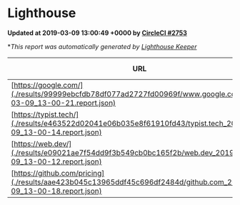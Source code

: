
# Lighthouse

**Updated at 2019-03-09 13:00:49 +0000 by [CircleCI #2753](https://circleci.com/gh/ItinerisLtd/lighthouse-keeper-example/2753)**

**This report was automatically generated by [Lighthouse Keeper](https://github.com/itinerisltd/lighthouse-keeper)*

| URL | Performance | Accessibility | Best Practices | SEO | PWA | Updated At |
| --- | --- | --- | --- | --- | --- | --- |
| [https://google.com/](./results/99999ebcfdb78df077ad2727fd00969f/www.google.com_2019-03-09_13-00-21.report.json) | 0.96 | 0.71 | 0.93 | 0.82 | 0.58 | 2019-03-09T13:00:21.525Z |
| [https://typist.tech/](./results/e463522d02041e06b035e8f61910fd43/typist.tech_2019-03-09_13-00-14.report.json) | 1 |  |  |  |  | 2019-03-09T13:00:14.847Z |
| [https://web.dev/](./results/e09021ae7f54dd9f3b549cb0bc165f2b/web.dev_2019-03-09_13-00-12.report.json) | 0.96 | 0.93 | 1 | 0.87 | 1 | 2019-03-09T13:00:12.885Z |
| [https://github.com/pricing](./results/aae423b045c13965ddf45c696df2484d/github.com_2019-03-09_13-00-18.report.json) | 0.8 | 0.89 | 0.93 | 0.91 | 0.58 | 2019-03-09T13:00:18.920Z |
